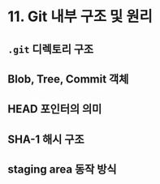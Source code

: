 # 11. Git 내부 구조 및 원리

## `.git` 디렉토리 구조











## Blob, Tree, Commit 객체

## HEAD 포인터의 의미

## SHA-1 해시 구조

## staging area 동작 방식